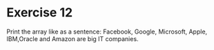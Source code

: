 # Exercise 12
Print the array like as a sentence: Facebook, Google, Microsoft, Apple, IBM,Oracle and Amazon are big IT companies.